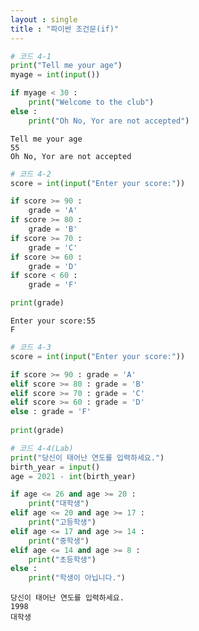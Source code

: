 ```yaml
---
layout : single
title : "파이썬 조건문(if)"
---
```


```python
# 코드 4-1
print("Tell me your age")
myage = int(input())

if myage < 30 :
    print("Welcome to the club")
else :
    print("Oh No, Yor are not accepted")
```

    Tell me your age
    55
    Oh No, Yor are not accepted
    


```python
# 코드 4-2
score = int(input("Enter your score:"))

if score >= 90 :
    grade = 'A'
if score >= 80 :
    grade = 'B'
if score >= 70 :
    grade = 'C'
if score >= 60 :
    grade = 'D'
if score < 60 :
    grade = 'F'

print(grade)
```

    Enter your score:55
    F
    


```python
# 코드 4-3 
score = int(input("Enter your score:"))

if score >= 90 : grade = 'A'
elif score >= 80 : grade = 'B'
elif score >= 70 : grade = 'C'
elif score >= 60 : grade = 'D'
else : grade = 'F'
    
print(grade)
```


```python
# 코드 4-4(Lab)
print("당신이 태어난 연도를 입력하세요.")
birth_year = input()
age = 2021 - int(birth_year)

if age <= 26 and age >= 20 :
    print("대학생")
elif age <= 20 and age >= 17 :
    print("고등학생")
elif age <= 17 and age >= 14 :
    print("중학생")
elif age <= 14 and age >= 8 :
    print("초등학생")
else :
    print("학생이 아닙니다.")
```

    당신이 태어난 연도를 입력하세요.
    1998
    대학생
    
